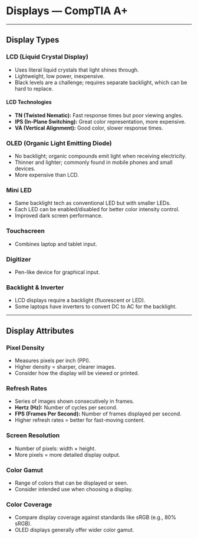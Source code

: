 # Displays — CompTIA A+

---

## Display Types

### LCD (Liquid Crystal Display)
- Uses literal liquid crystals that light shines through.  
- Lightweight, low power, inexpensive.  
- Black levels are a challenge; requires separate backlight, which can be hard to replace.

#### LCD Technologies
- **TN (Twisted Nematic):** Fast response times but poor viewing angles.  
- **IPS (In-Plane Switching):** Great color representation, more expensive.  
- **VA (Vertical Alignment):** Good color, slower response times.  

### OLED (Organic Light Emitting Diode)
- No backlight; organic compounds emit light when receiving electricity.  
- Thinner and lighter; commonly found in mobile phones and small devices.  
- More expensive than LCD.  

### Mini LED
- Same backlight tech as conventional LED but with smaller LEDs.  
- Each LED can be enabled/disabled for better color intensity control.  
- Improved dark screen performance.  

### Touchscreen
- Combines laptop and tablet input.  

### Digitizer
- Pen-like device for graphical input.  

### Backlight & Inverter
- LCD displays require a backlight (fluorescent or LED).  
- Some laptops have inverters to convert DC to AC for the backlight.  

---

## Display Attributes

### Pixel Density
- Measures pixels per inch (PPI).  
- Higher density = sharper, clearer images.  
- Consider how the display will be viewed or printed.  

### Refresh Rates
- Series of images shown consecutively in frames.  
- **Hertz (Hz):** Number of cycles per second.  
- **FPS (Frames Per Second):** Number of frames displayed per second.  
- Higher refresh rates = better for fast-moving content.  

### Screen Resolution
- Number of pixels: width × height.  
- More pixels = more detailed display output.  

### Color Gamut
- Range of colors that can be displayed or seen.  
- Consider intended use when choosing a display.  

### Color Coverage
- Compare display coverage against standards like sRGB (e.g., 80% sRGB).  
- OLED displays generally offer wider color gamut.  
